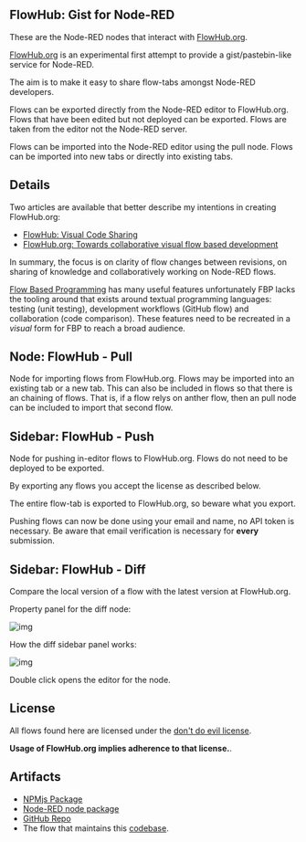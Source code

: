 ## FlowHub: Gist for Node-RED

These are the Node-RED nodes that interact with [FlowHub.org](https://flowhub.org).

[FlowHub.org](https://FlowHub.org) is an experimental first attempt to provide a gist/pastebin-like service for Node-RED.

The aim is to make it easy to share flow-tabs amongst Node-RED developers.

Flows can be exported directly from the Node-RED editor to FlowHub.org. Flows that have been edited but not deployed can be exported. Flows are taken from the editor not the Node-RED server.

Flows can be imported into the Node-RED editor using the pull node. Flows can be imported into new tabs or directly into existing tabs.

## Details

Two articles are available that better describe my intentions in creating FlowHub.org:

- [FlowHub: Visual Code Sharing](https://blog.openmindmap.org/blog/flowhub)
- [FlowHub.org: Towards collaborative visual flow based development](https://blog.openmindmap.org/blog/flowhub-collaborative-code-sharing)

In summary, the focus is on clarity of flow changes between revisions, on sharing of knowledge and collaboratively working on Node-RED flows.

[Flow Based Programming](https://jpaulm.github.io/fbp/index.html) has many useful features unfortunately FBP lacks the tooling around that exists around textual programming languages: testing (unit testing), development workflows (GitHub flow) and collaboration (code comparison). These features need to be recreated in a *visual* form for FBP to reach a broad audience.

## Node: FlowHub - Pull

Node for importing flows from FlowHub.org. Flows may be imported into an existing tab or a new tab. This can also be included in flows so that there is an chaining of flows. That is, if a flow relys on anther flow, then an pull node can be included to import that second flow.

## Sidebar: FlowHub - Push

Node for pushing in-editor flows to FlowHub.org. Flows do not need to be deployed to be exported.

By exporting any flows you accept the license as described below.

The entire flow-tab is exported to FlowHub.org, so beware what you export.

Pushing flows can now be done using your email and name, no API token is necessary. Be aware that email verification is necessary for **every** submission.

## Sidebar: FlowHub - Diff

Compare the local version of a flow with the latest version at FlowHub.org. 

Property panel for the diff node:

![img](https://cdn.openmindmap.org/content/1696512960899_Screen_Shot_2023-10-05_at_15.19.11.png)

How the diff sidebar panel works:

![img](https://cdn.openmindmap.org/content/1699712311277_flowhub-diff-2.gif)

Double click opens the editor for the node.

## License

All flows found here are licensed under the [don't do evil license](https://cdn.openmindmap.org/LICENSE.txt).

**Usage of FlowHub.org implies adherence to that license.**.

## Artifacts

- [NPMjs Package](https://www.npmjs.com/package/@gregoriusrippenstein/node-red-contrib-flowhub)
- [Node-RED node package](https://flows.nodered.org/node/@gregoriusrippenstein/node-red-contrib-flowhub)
- [GitHub Repo](https://github.com/gorenje/node-red-contrib-flowhub)
- The flow that maintains this [codebase](https://flowhub.org/f/4a831589774ecb04).


